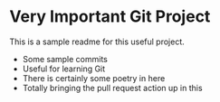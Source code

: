 # Very Important Git Project
This is a sample readme for this useful project.
  * Some sample commits   
  * Useful for learning Git       
  * There is certainly some poetry in here
  * Totally bringing the pull request action up in this

